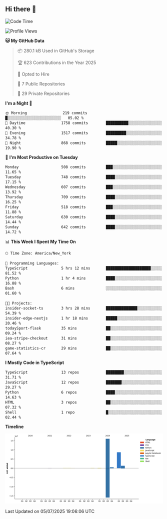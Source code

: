 ## Hi there 👋

<!--START_SECTION:waka-->
![Code Time](http://img.shields.io/badge/Code%20Time-372%20hrs%2024%20mins-blue)

![Profile Views](http://img.shields.io/badge/Profile%20Views-0-blue)

**🐱 My GitHub Data** 

> 📦 280.1 kB Used in GitHub's Storage 
 > 
> 🏆 623 Contributions in the Year 2025
 > 
> 💼 Opted to Hire
 > 
> 📜 7 Public Repositories 
 > 
> 🔑 29 Private Repositories 
 > 
**I'm a Night 🦉** 

```text
🌞 Morning                219 commits         █░░░░░░░░░░░░░░░░░░░░░░░░   05.02 % 
🌆 Daytime                1758 commits        ██████████░░░░░░░░░░░░░░░   40.30 % 
🌃 Evening                1517 commits        █████████░░░░░░░░░░░░░░░░   34.78 % 
🌙 Night                  868 commits         █████░░░░░░░░░░░░░░░░░░░░   19.90 % 
```
📅 **I'm Most Productive on Tuesday** 

```text
Monday                   508 commits         ███░░░░░░░░░░░░░░░░░░░░░░   11.65 % 
Tuesday                  748 commits         ████░░░░░░░░░░░░░░░░░░░░░   17.15 % 
Wednesday                607 commits         ███░░░░░░░░░░░░░░░░░░░░░░   13.92 % 
Thursday                 709 commits         ████░░░░░░░░░░░░░░░░░░░░░   16.25 % 
Friday                   518 commits         ███░░░░░░░░░░░░░░░░░░░░░░   11.88 % 
Saturday                 630 commits         ████░░░░░░░░░░░░░░░░░░░░░   14.44 % 
Sunday                   642 commits         ████░░░░░░░░░░░░░░░░░░░░░   14.72 % 
```


📊 **This Week I Spent My Time On** 

```text
🕑︎ Time Zone: America/New_York

💬 Programming Languages: 
TypeScript               5 hrs 12 mins       ████████████████████░░░░░   81.52 % 
Python                   1 hr 4 mins         ████░░░░░░░░░░░░░░░░░░░░░   16.88 % 
Bash                     6 mins              ░░░░░░░░░░░░░░░░░░░░░░░░░   01.60 % 

🐱‍💻 Projects: 
insider-socket-ts        3 hrs 28 mins       ██████████████░░░░░░░░░░░   54.39 % 
insider-edge-nextjs      1 hr 18 mins        █████░░░░░░░░░░░░░░░░░░░░   20.46 % 
todaySport-flask         35 mins             ██░░░░░░░░░░░░░░░░░░░░░░░   09.24 % 
iea-stripe-checkout      31 mins             ██░░░░░░░░░░░░░░░░░░░░░░░   08.27 % 
game-statistics-cr       29 mins             ██░░░░░░░░░░░░░░░░░░░░░░░   07.64 % 
```

**I Mostly Code in TypeScript** 

```text
TypeScript               13 repos            ████████░░░░░░░░░░░░░░░░░   31.71 % 
JavaScript               12 repos            ███████░░░░░░░░░░░░░░░░░░   29.27 % 
Python                   6 repos             ████░░░░░░░░░░░░░░░░░░░░░   14.63 % 
HTML                     3 repos             ██░░░░░░░░░░░░░░░░░░░░░░░   07.32 % 
Shell                    1 repo              █░░░░░░░░░░░░░░░░░░░░░░░░   02.44 % 
```



**Timeline**

![Lines of Code chart](https://raw.githubusercontent.com/dikshithvishnu/dikshithvishnu/main/assets/bar_graph.png)


 Last Updated on 05/07/2025 19:06:06 UTC
<!--END_SECTION:waka-->
